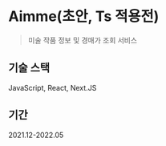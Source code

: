 # Aimme(초안, Ts 적용전)
> 미술 작품 정보 및 경매가 조회 서비스


## 기술 스택
JavaScript, React, Next.JS

## 기간
2021.12-2022.05
